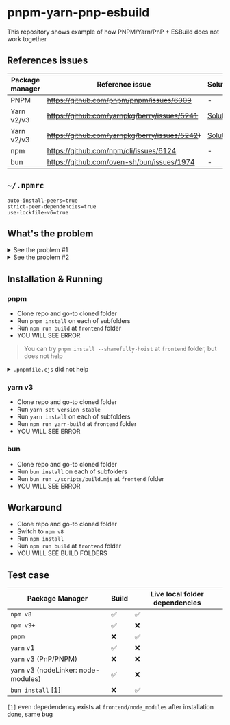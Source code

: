 # pnpm-yarn-pnp-esbuild

This repository shows example of how PNPM/Yarn/PnP + ESBuild does not work together

## References issues

| Package manager | Reference issue                                                | Solution                                                                         |
| --------------- | -------------------------------------------------------------- | -------------------------------------------------------------------------------- |
| PNPM            | <strike><https://github.com/pnpm/pnpm/issues/6009></strike>    | -                                                                                |
| Yarn v2/v3      | <strike>https://github.com/yarnpkg/berry/issues/5241</strike>  | [Solution](https://github.com/yarnpkg/berry/issues/5241#issuecomment-1414396229) |
| Yarn v2/v3      | <strike>https://github.com/yarnpkg/berry/issues/5242)</strike> | [Solution](https://github.com/yarnpkg/berry/issues/5242#issuecomment-1414442561) |
| npm             | <https://github.com/npm/cli/issues/6124>                       | -                                                                                |
| bun             | <https://github.com/oven-sh/bun/issues/1974>                   | -                                                                                |

## `~/.npmrc`

```
auto-install-peers=true
strict-peer-dependencies=true
use-lockfile-v6=true
```

## What's the problem

<details>

<summary>See the problem #1</summary>

```
✘ [ERROR] Could not resolve "uuid"

    src/App.js:2:29:
      2 │ import { v4 as uuidv4 } from "uuid";
        ╵                              ~~~~~~

  The Yarn Plug'n'Play manifest forbids importing "uuid" here because it's not listed as a
  dependency of this package:

    .pnp.cjs:281:33:
      281 │           "packageDependencies": [\
          ╵                                  ~~

  You can mark the path "uuid" as external to exclude it from the bundle, which will remove this
  error.

/Users/dalisoft/Desktop/bug/pnpm-esbuild/frontend/.yarn/unplugged/esbuild-npm-0.17.5-ba581df653/node_modules/esbuild/lib/main.js:1636
  let error = new Error(`${text}${summary}`);
              ^

Error: Build failed with 1 error:
src/App.js:2:29: ERROR: Could not resolve "uuid"
    at failureErrorWithLog (/Users/dalisoft/Desktop/bug/pnpm-esbuild/frontend/.yarn/unplugged/esbuild-npm-0.17.5-ba581df653/node_modules/esbuild/lib/main.js:1636:15)
    at /Users/dalisoft/Desktop/bug/pnpm-esbuild/frontend/.yarn/unplugged/esbuild-npm-0.17.5-ba581df653/node_modules/esbuild/lib/main.js:1048:25
    at /Users/dalisoft/Desktop/bug/pnpm-esbuild/frontend/.yarn/unplugged/esbuild-npm-0.17.5-ba581df653/node_modules/esbuild/lib/main.js:993:52
    at buildResponseToResult (/Users/dalisoft/Desktop/bug/pnpm-esbuild/frontend/.yarn/unplugged/esbuild-npm-0.17.5-ba581df653/node_modules/esbuild/lib/main.js:1046:7)
    at /Users/dalisoft/Desktop/bug/pnpm-esbuild/frontend/.yarn/unplugged/esbuild-npm-0.17.5-ba581df653/node_modules/esbuild/lib/main.js:1075:16
    at responseCallbacks.<computed> (/Users/dalisoft/Desktop/bug/pnpm-esbuild/frontend/.yarn/unplugged/esbuild-npm-0.17.5-ba581df653/node_modules/esbuild/lib/main.js:697:9)
    at handleIncomingPacket (/Users/dalisoft/Desktop/bug/pnpm-esbuild/frontend/.yarn/unplugged/esbuild-npm-0.17.5-ba581df653/node_modules/esbuild/lib/main.js:752:9)
    at Socket.readFromStdout (/Users/dalisoft/Desktop/bug/pnpm-esbuild/frontend/.yarn/unplugged/esbuild-npm-0.17.5-ba581df653/node_modules/esbuild/lib/main.js:673:7)
    at Socket.emit (node:events:512:28)
    at addChunk (node:internal/streams/readable:324:12) {
  errors: [
    {
      detail: undefined,
      id: '',
      location: {
        column: 29,
        file: 'src/App.js',
        length: 6,
        line: 2,
        lineText: 'import { v4 as uuidv4 } from "uuid";',
        namespace: '',
        suggestion: ''
      },
      notes: [
        {
          location: {
            column: 33,
            file: '.pnp.cjs',
            length: 421,
            line: 281,
            lineText: '          "packageDependencies": [\\',
            namespace: '',
            suggestion: ''
          },
          text: `The Yarn Plug'n'Play manifest forbids importing "uuid" here because it's not listed as a dependency of this package:`
        },
        {
          location: null,
          text: 'You can mark the path "uuid" as external to exclude it from the bundle, which will remove this error.'
        }
      ],
      pluginName: '',
      text: 'Could not resolve "uuid"'
    }
  ],
  warnings: []
}
```

</details>

<details>

<summary>See the problem #2</summary>

Locally linked/set dependencies not updating after installation

See https://github.com/npm/cli/issues/6124 or [Test Case](#test-case) below

</details>

## Installation & Running

### pnpm

- Clone repo and go-to cloned folder
- Run `pnpm install` on each of subfolders
- Run `npm run build` at `frontend` folder
- YOU WILL SEE ERROR

> You can try `pnpm install --shamefully-hoist` at `frontend` folder, but does not help

<details>

<summary><code>.pnpmfile.cjs</code> did not help</summary>

```js
function afterAllResolved(lockfile, context) {
  const { importers, packages, specifiers } = lockfile;
  const { dependencies } = importers["."];

  for (const name in dependencies) {
    const version = dependencies[name];
    const package = packages[version] || packages[`/${name}/${version}`];

    if (package) {
      if (package.dependencies) {
        Object.assign(dependencies, package.dependencies);
      }
    }
  }

  return lockfile;
}

module.exports = {
  hooks: {
    afterAllResolved,
  },
};
```

</details>

### yarn v3

- Clone repo and go-to cloned folder
- Run `yarn set version stable`
- Run `yarn install` on each of subfolders
- Run `npm run yarn-build` at `frontend` folder
- YOU WILL SEE ERROR

### bun

- Clone repo and go-to cloned folder
- Run `bun install` on each of subfolders
- Run `bun run ./scripts/build.mjs` at `frontend` folder
- YOU WILL SEE ERROR

## Workaround

- Clone repo and go-to cloned folder
- Switch to `npm v8`
- Run `npm install`
- Run `npm run build` at `frontend` folder
- YOU WILL SEE BUILD FOLDERS

## Test case

| Package Manager                      | Build | Live local folder dependencies |
| ------------------------------------ | ----- | ------------------------------ |
| `npm v8`                             | ✅    | ✅                             |
| `npm v9+`                            | ✅    | ❌                             |
| `pnpm`                               | ❌    | ✅                             |
| `yarn` v1                            | ✅    | ❌                             |
| `yarn` v3 (PnP/PNPM)                 | ❌    | ❌                             |
| `yarn` v3 (nodeLinker: node-modules) | ✅    | ❌                             |
| `bun install` [1]                    | ❌    | ✅                             |

`[1]` even depedendency exists at `frontend/node_modules` after installation done, same bug
